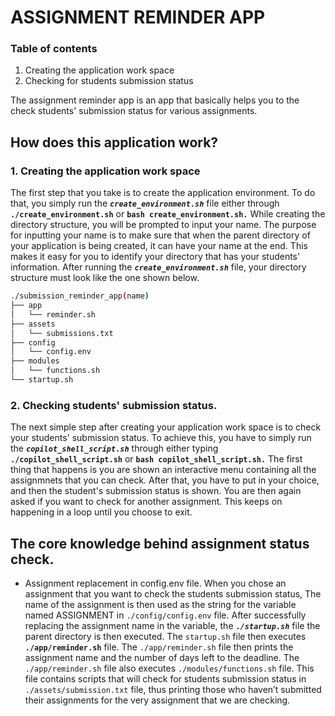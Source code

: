 # ASSIGNMENT REMINDER APP
### Table of contents
1. Creating the application work space
2. Checking for students submission status

The assignment reminder app is an app that basically helps you to the check students' submission status for various assignments. 

## How does this application work?
### 1. Creating the application work space
The first step that you take is to create the application environment.
To do that, you simply run the ***`create_environment.sh`*** file either through **`./create_environment.sh`** or **`bash create_environment.sh.`** While creating the directory structure, you will be prompted to input your name. The purpose for inputting your name is to make sure that when the parent directory of your application is being created, it can have your name at the end. This makes it easy for you to identify your directory that has your students' information.
After running the ***`create_environment.sh`*** file, your directory structure must look like the one shown below.

```bash
./submission_reminder_app(name)
├── app
│   └── reminder.sh
├── assets
│   └── submissions.txt
├── config
│   └── config.env
├── modules
│   └── functions.sh
└── startup.sh
```

### 2. Checking students' submission status.
The next simple step after creating your application work space is to check your students' submission status. To achieve this, you have to simply run the ***`copilot_shell_script.sh`*** through either typing **`./copilot_shell_script.sh`** or **`bash copilot_shell_script.sh.`**
The first thing that happens is you are shown an interactive menu containing all the assignmnets that you can check. 
After that, you have to put in your choice, and then the student's submission status is shown. You are then again asked if you want to check for another assignment. This keeps on happening in a loop until you choose to exit.

## The core knowledge behind assignment status check.
* Assignment replacement in config.env file.
When you chose an assignment that you want to check the students submission status, The name of the assignment is then used as the string for the variable named ASSIGNMENT in `./config/config.env` file.
After successfully replacing the assignment name in the variable, the ***`./startup.sh`*** file the parent directory is then executed.
The `startup.sh` file then executes  **`./app/reminder.sh`** file.
The `./app/reminder.sh` file then prints the assignment name and the number of days left to the deadline. The `./app/reminder.sh` file also executes `./modules/functions.sh` file. This file contains scripts that will check for students submission status in `./assets/submission.txt` file, thus printing those who haven’t submitted their assignments for the very assignment that we are checking.
